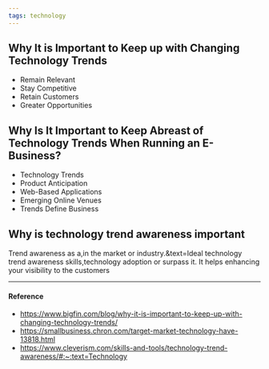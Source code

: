 ```yaml
---
tags: technology
---
```


## Why It is Important to Keep up with Changing Technology Trends

- Remain Relevant
- Stay Competitive
- Retain Customers
- Greater Opportunities

## Why Is It Important to Keep Abreast of Technology Trends When Running an E-Business?

- Technology Trends
- Product Anticipation
- Web-Based Applications
- Emerging Online Venues
- Trends Define Business

## Why is technology trend awareness important

Trend awareness as a,in the market or industry.&text=Ideal technology trend
awareness skills,technology adoption or surpass it. It helps enhancing your
visibility to the customers

---

#### Reference

- https://www.bigfin.com/blog/why-it-is-important-to-keep-up-with-changing-technology-trends/
- https://smallbusiness.chron.com/target-market-technology-have-13818.html
- https://www.cleverism.com/skills-and-tools/technology-trend-awareness/#:~:text=Technology
